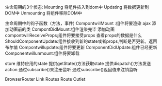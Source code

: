 


生命周期的3个状态:
Mounting 将组件插入到dom中
Updating 将数据更新到DOM中
Unmounting 将组件移除DOM中




生命周期中的钩子函数（方法，事件)
CompontwillMount :组件将要渲染 ajax 添加动画前的类
CompontDidMount:组件渲染完毕 添加动画
compontwillReceiveProps;组件将要接受props 查看props的数据是什么
ShouldComponentUpdate:组件接收到新的state或者props,判断是否更新。返回布尔值
Compontwillupdate:组件将要更新
ComponentDidUpdate:组件已经更新
Componentwillunmount:组件将要卸载

store
维持应用的state
提供getState()方法获取state
提供dispatch()方法发送action
通过subscribe()来注册监听
通过subscribe()返回值来注销监听

BrowserRouter
Link
Routes
Route
Outlet